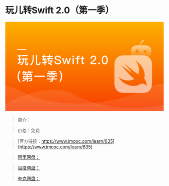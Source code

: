 # 玩儿转Swift 2.0（第一季）

![img](../../assets/5fe442f10001da2f05400304.jpg)

> 简介：

> 价格：免费

> [官方链接：https://www.imooc.com/learn/635](https://www.imooc.com/learn/635)

> [阿里网盘：]()

> [百度网盘：]()

> [夸克网盘：]()
